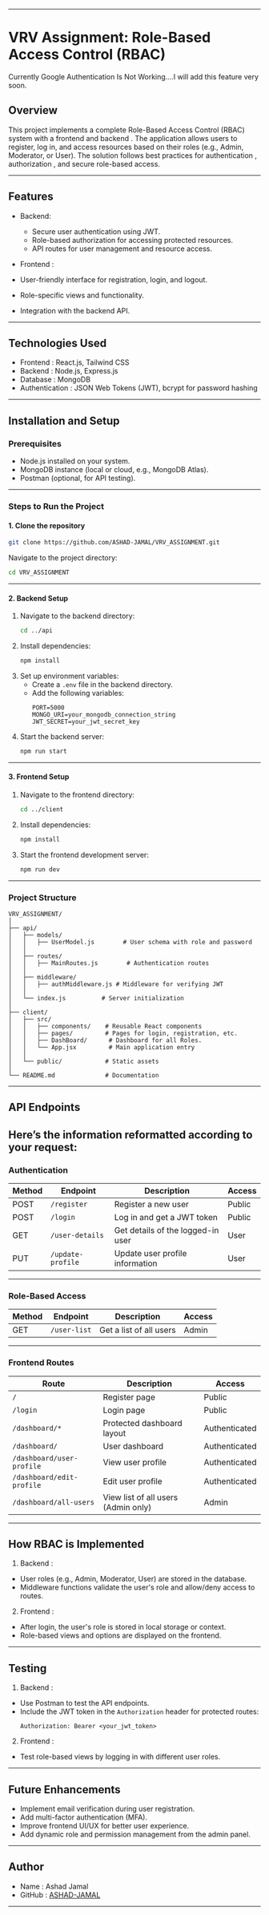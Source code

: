 
---

# VRV Assignment: Role-Based Access Control (RBAC)

Currently Google Authentication Is Not Working....I will add this feature very soon.

## Overview
This project implements a complete  Role-Based Access Control (RBAC)  system with a  frontend  and  backend . The application allows users to register, log in, and access resources based on their roles (e.g., Admin, Moderator, or User). The solution follows best practices for  authentication ,  authorization , and secure role-based access.

---

## Features
- Backend:
  - Secure user authentication using JWT.
  - Role-based authorization for accessing protected resources.
  - API routes for user management and resource access.

-  Frontend :
  - User-friendly interface for registration, login, and logout.
  - Role-specific views and functionality.
  - Integration with the backend API.

---

##  Technologies Used 
-  Frontend : React.js, Tailwind CSS
-  Backend : Node.js, Express.js
-  Database : MongoDB
-  Authentication : JSON Web Tokens (JWT), bcrypt for password hashing

---

##  Installation and Setup 
###  Prerequisites 
- Node.js installed on your system.
- MongoDB instance (local or cloud, e.g., MongoDB Atlas).
- Postman (optional, for API testing).

---

###  Steps to Run the Project 
####  1. Clone the repository 
```bash
git clone https://github.com/ASHAD-JAMAL/VRV_ASSIGNMENT.git
```
Navigate to the project directory:
```bash
cd VRV_ASSIGNMENT
```

---

####  2. Backend Setup 
1. Navigate to the backend directory:
   ```bash
   cd ../api
   ```
2. Install dependencies:
   ```bash
   npm install
   ```
3. Set up environment variables:
   - Create a `.env` file in the backend directory.
   - Add the following variables:
     ```env
     PORT=5000
     MONGO_URI=your_mongodb_connection_string
     JWT_SECRET=your_jwt_secret_key
     ```
4. Start the backend server:
   ```bash
   npm run start
   ```

---

####  3. Frontend Setup 
1. Navigate to the frontend directory:
   ```bash
   cd ../client
   ```
2. Install dependencies:
   ```bash
   npm install
   ```
3. Start the frontend development server:
   ```bash
   npm run dev
   ```

---

###  Project Structure 
```
VRV_ASSIGNMENT/
│
├── api/
│   ├── models/
│   │   ├── UserModel.js        # User schema with role and password
│   │
│   ├── routes/
│   │   ├── MainRoutes.js        # Authentication routes
│   │
│   ├── middleware/
│   │   ├── authMiddleware.js # Middleware for verifying JWT
│   │
│   └── index.js          # Server initialization
│
├── client/
│   ├── src/
│   │   ├── components/    # Reusable React components
│   │   ├── pages/         # Pages for login, registration, etc.
│   │   ├── DashBoard/      # Dashboard for all Roles.
│   │   └── App.jsx         # Main application entry
│   │
│   └── public/            # Static assets
│
└── README.md              # Documentation
```

---
##  API Endpoints 
Here’s the information reformatted according to your request:
---

###  Authentication 
| Method | Endpoint          | Description                       | Access       |
|--------|-------------------|-----------------------------------|--------------|
| POST   | `/register`       | Register a new user               | Public       |
| POST   | `/login`          | Log in and get a JWT token        | Public       |
| GET    | `/user-details`   | Get details of the logged-in user | User         |
| PUT    | `/update-profile` | Update user profile information   | User         |

---

###  Role-Based Access 
| Method | Endpoint        | Description                        | Access       |
|--------|-----------------|------------------------------------|--------------|
| GET    | `/user-list`    | Get a list of all users            | Admin        |

---

###  Frontend Routes 
| Route                      | Description                              | Access         |
|-------------------------   |------------------------------------------|----------------|
| `/`                       | Register page                           | Public         |
| `/login`                  | Login page                              | Public         |
| `/dashboard/*`            | Protected dashboard layout              | Authenticated  |
| `/dashboard/`             | User dashboard                          | Authenticated  |
| `/dashboard/user-profile` | View user profile                         | Authenticated  |
| `/dashboard/edit-profile` | Edit user profile                     | Authenticated  |
| `/dashboard/all-users`    | View list of all users (Admin only)    | Admin          |

---

##  How RBAC is Implemented 
1.  Backend :
   - User roles (e.g., Admin, Moderator, User) are stored in the database.
   - Middleware functions validate the user's role and allow/deny access to routes.

2.  Frontend :
   - After login, the user's role is stored in local storage or context.
   - Role-based views and options are displayed on the frontend.

---

##  Testing 
1.  Backend :
   - Use Postman to test the API endpoints.
   - Include the JWT token in the `Authorization` header for protected routes:
     ```
     Authorization: Bearer <your_jwt_token>
     ```

2.  Frontend :
   - Test role-based views by logging in with different user roles.

---

##  Future Enhancements 
- Implement email verification during user registration.
- Add multi-factor authentication (MFA).
- Improve frontend UI/UX for better user experience.
- Add dynamic role and permission management from the admin panel.

---

##  Author 
-  Name : Ashad Jamal  
-  GitHub : [ASHAD-JAMAL](https://github.com/ASHAD-JAMAL)

---
